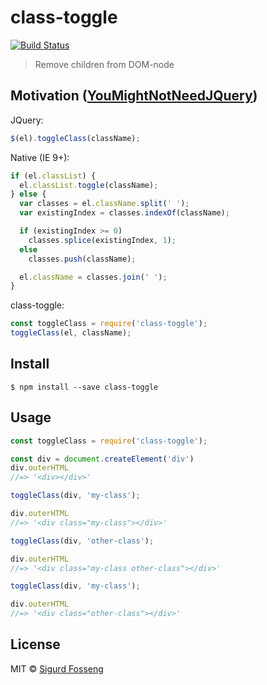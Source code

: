 # class-toggle
[![Build Status](https://travis-ci.org/laat/class-toggle.svg?branch=master)](https://travis-ci.org/laatclass-toggle)

> Remove children from DOM-node

## Motivation ([YouMightNotNeedJQuery](http://youmightnotneedjquery.com/#toggle_class))

JQuery:
```javascript
$(el).toggleClass(className);
```

Native (IE 9+):
```javascript
if (el.classList) {
  el.classList.toggle(className);
} else {
  var classes = el.className.split(' ');
  var existingIndex = classes.indexOf(className);

  if (existingIndex >= 0)
    classes.splice(existingIndex, 1);
  else
    classes.push(className);

  el.className = classes.join(' ');
}
```

class-toggle:
```javascript
const toggleClass = require('class-toggle');
toggleClass(el, className);
```

## Install

```
$ npm install --save class-toggle
```

## Usage

```javascript
const toggleClass = require('class-toggle');

const div = document.createElement('div')
div.outerHTML
//=> '<div></div>'

toggleClass(div, 'my-class');

div.outerHTML
//=> '<div class="my-class"></div>'

toggleClass(div, 'other-class');

div.outerHTML
//=> '<div class="my-class other-class"></div>'

toggleClass(div, 'my-class');

div.outerHTML
//=> '<div class="other-class"></div>'
```

## License

MIT © [Sigurd Fosseng](https://github.com/laat)
